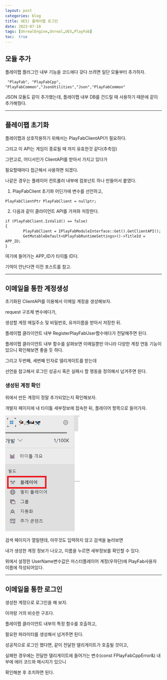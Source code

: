 ```yaml
---
layout: post
categories: blog
title: UE5) 플레이팹 로그인
date: 2023-07-18
tags: [UnrealEngine,Unreal,UE5,PlayFab]
toc:  true
---
```


## 모듈 추가

플레이팹 플러그인 내부 기능을 코드에다 갖다 쓰려면 일단 모듈부터 추가하자.

```
 "PlayFab", "PlayFabCpp", "PlayFabCommon","JsonUtilities","Json","PlayFabCommon" 
```
JSON 모듈도 같이 추가했는데, 플레이팹 내부 DB를 건드릴 때 사용하기 때문에 같이 추가해줬다.

------------------------

## 플레이팹 초기화

플레이팹과 상호작용하기 위해서는 PlayFabClientAPI가 필요하다.

그리고 이 API는 게임이 종료될 때 까지 유효한것 같다(추측임)

그런고로, 어디서인가 ClientAPI를 받아서 가지고 있다가

필요할때마다 접근해서 사용하면 되겠다.

나같은 경우는 플레이어 컨트롤러 내부에 컴포넌트 하나 만들어서 붙였다.


1. PlayFabClient 초기화
어딘가에 변수를 선언하고,
```
PlayFabClientPtr PlayFabClient = nullptr;
```

2. 다음과 같이 클라이언트 API를 가져와 저장한다.
```
if (PlayFabClient.IsValid() == false)
{
		PlayFabClient = IPlayFabModuleInterface::Get().GetClientAPI();
		GetMutableDefault<UPlayFabRuntimeSettings>()->TitleId = APP_ID;
}
```

여기에 들어가는 APP_ID가 타이틀 ID다.

기억이 안난다면 이전 포스트를 참고.

-----------------------

## 이메일을 통한 계정생성

초기화된 ClientAPI를 이용해서 이메일 계정을 생성해보자.

<script src="https://gist.github.com/bu30808/5a3a85fe4b9885a0310b31ecda759f9d.js"></script>

request 구조체 변수에다가,

생성할 계정 메일주소 및 비밀번호, 유저이름을 받아서 저장한 뒤.

플레이팹 클라이언트 내부 RegisterPlayFabUser함수에다가 전달해주면 된다.

플레이팹 클라이언트 내부 함수를 살펴보면 이메일뿐만 아니라 다양한 계정 연동 기능이 있으니 확인해보면 좋을 듯 하다.

그리고 두번째, 세번째 인자로 델리게이트를 받는데

선언을 참고해서 로그인 성공시 혹은 실패시 할 행동을 정의해서 넘겨주면 된다.

### 생성된 계정 확인

위에서 만든 계정이 정말 추가되었는지 확인해보자.

개발자 페이지에 내 타이틀 세부정보에 접속한 뒤, 플레이어 항목으로 들어가자.

![ex_screenshot](/assets/images/unreal/playfab/playerMenu.png)

검색 페이지가 열릴텐데, 아무것도 입력하지 않고 검색을 눌러보면

내가 생성한 계정 정보가 나오고, 이름을 누르면 세부정보를 확인할 수 있다.

위에서 설정한 UserName변수값은 마스터플레이어 계정(우하단)에 PlayFab사용자 이름에 작성되어있다.

-------------------------

## 이메일을 통한 로그인

생성한 계정으로 로그인을 해 보자.

<script src="https://gist.github.com/bu30808/0e32e9e354cad2d92c0c0cc60115c5b8.js"></script>

아까랑 거의 비슷한 구조다.

플레이팹 클라이언트 내부의 특정 함수를 호출하고, 

필요한 파라미터를 생성해서 넘겨주면 된다.

성공적으로 로그인 했다면, 같이 전달한 델리게이트가 호출될 것이고,

실패한 경우에는 전달한 델리게이트에 들어가는 변수(const FPlayFabCppError&) 내부에 에러 코드와 메시지가 있으니 

확인해본 후 조치하면 된다.

